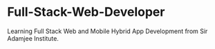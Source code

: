 # Full-Stack-Web-Developer
Learning Full Stack Web and Mobile Hybrid App Development from Sir Adamjee Institute.

